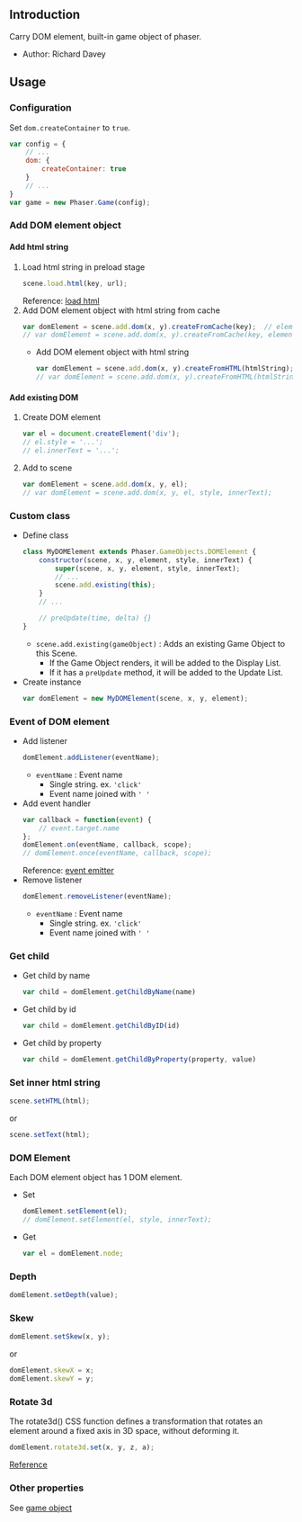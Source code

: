 ## Introduction

Carry DOM element, built-in game object of phaser.

- Author: Richard Davey

## Usage

### Configuration

Set `dom.createContainer` to `true`.

```javascript
var config = {
    // ...
    dom: {
        createContainer: true
    }
    // ...
}
var game = new Phaser.Game(config);
```

### Add DOM element object

#### Add html string

1. Load html string in preload stage
    ```javascript
    scene.load.html(key, url);
    ```
    Reference: [load html](loader.md#html)
1. Add DOM element object with html string from cache
    ```javascript
    var domElement = scene.add.dom(x, y).createFromCache(key);  // elementType = 'div'
    // var domElement = scene.add.dom(x, y).createFromCache(key, elementType);
    ```
    - Add DOM element object with html string
        ```javascript
        var domElement = scene.add.dom(x, y).createFromHTML(htmlString);  // elementType = 'div'
        // var domElement = scene.add.dom(x, y).createFromHTML(htmlString, elementType);
        ```

#### Add existing DOM

1. Create DOM element
    ```javascript
    var el = document.createElement('div');
    // el.style = '...';
    // el.innerText = '...';
    ```
1. Add to scene
   ```javascript
   var domElement = scene.add.dom(x, y, el);
   // var domElement = scene.add.dom(x, y, el, style, innerText);
   ```

### Custom class

- Define class
    ```javascript
    class MyDOMElement extends Phaser.GameObjects.DOMElement {
        constructor(scene, x, y, element, style, innerText) {
            super(scene, x, y, element, style, innerText);
            // ...
            scene.add.existing(this);
        }
        // ...

        // preUpdate(time, delta) {}
    }
    ```
    - `scene.add.existing(gameObject)` : Adds an existing Game Object to this Scene.
        - If the Game Object renders, it will be added to the Display List.
        - If it has a `preUpdate` method, it will be added to the Update List.
- Create instance
    ```javascript
    var domElement = new MyDOMElement(scene, x, y, element);
    ```

### Event of DOM element

- Add listener
    ```javascript
    domElement.addListener(eventName);
    ```
    - `eventName` : Event name
        - Single string. ex. `'click'`
        - Event name joined with `' '`
- Add event handler
    ```javascript
    var callback = function(event) {
        // event.target.name
    };
    domElement.on(eventName, callback, scope);
    // domElement.once(eventName, callback, scope);
    ```
    Reference: [event emitter](eventemitter3.md#attach-listener)
- Remove listener
    ```javascript
    domElement.removeListener(eventName);
    ```
    - `eventName` : Event name
        - Single string. ex. `'click'`
        - Event name joined with `' '`

### Get child

- Get child by name
    ```javascript
    var child = domElement.getChildByName(name)
    ```
- Get child by id
    ```javascript
    var child = domElement.getChildByID(id)
    ```
- Get child by property
    ```javascript
    var child = domElement.getChildByProperty(property, value)
    ```

### Set inner html string

```javascript
scene.setHTML(html);
```

or

```javascript
scene.setText(html);
```

### DOM Element

Each DOM element object has 1 DOM element.

- Set
   ```javascript
   domElement.setElement(el);
   // domElement.setElement(el, style, innerText);
   ```
- Get
   ```javascript
   var el = domElement.node;
   ```

### Depth

```javascript
domElement.setDepth(value);
```

### Skew

```javascript
domElement.setSkew(x, y);
```

or

```javascript
domElement.skewX = x;
domElement.skewY = y;
```

### Rotate 3d

The rotate3d() CSS function defines a transformation that rotates an element around a fixed axis in 3D space, without deforming it.

```javascript
domElement.rotate3d.set(x, y, z, a);
```

[Reference](https://developer.mozilla.org/en-US/docs/Web/CSS/transform-function/rotate3d)

### Other properties

See [game object](gameobject.md)
